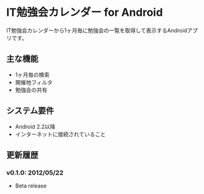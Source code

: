 # IT勉強会カレンダー for Android
IT勉強会カレンダーから1ヶ月毎に勉強会の一覧を取得して表示するAndroidアプリです。

## 主な機能
- 1ヶ月毎の検索
- 開催地フィルタ
- 勉強会の共有

## システム要件
- Android 2.2以降
- インターネットに接続されていること

## 更新履歴
### v0.1.0: 2012/05/22
- Beta release